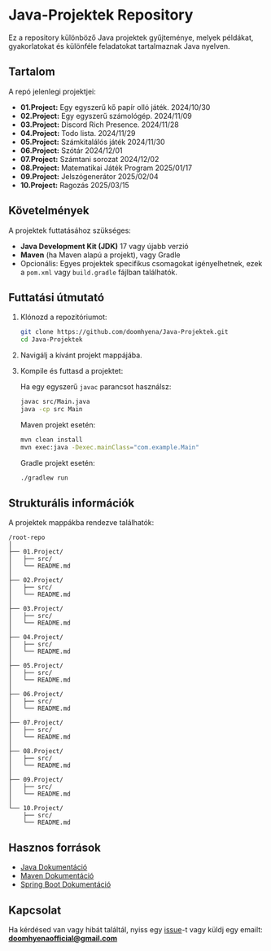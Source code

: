 # Java-Projektek Repository

Ez a repository különböző Java projektek gyűjteménye, melyek példákat, gyakorlatokat és különféle feladatokat tartalmaznak Java nyelven.
## Tartalom

A repó jelenlegi projektjei:
- **01.Project:** Egy egyszerű kő papír olló játék. 2024/10/30
- **02.Project:** Egy egyszerű számológép. 2024/11/09
- **03.Project:** Discord Rich Presence. 2024/11/28
- **04.Project:** Todo lista. 2024/11/29
- **05.Project:** Számkitalálós játék 2024/11/30
- **06.Project:** Szótár 2024/12/01
- **07.Project:** Számtani sorozat 2024/12/02
- **08.Project:** Matematikai Játék Program 2025/01/17
- **09.Project:** Jelszógenerátor 2025/02/04
- **10.Project:** Ragozás 2025/03/15

## Követelmények

A projektek futtatásához szükséges:
- **Java Development Kit (JDK)** 17 vagy újabb verzió
- **Maven** (ha Maven alapú a projekt), vagy Gradle
- Opcionális: Egyes projektek specifikus csomagokat igényelhetnek, ezek a `pom.xml` vagy `build.gradle` fájlban találhatók.

## Futtatási útmutató

1. Klónozd a repozitóriumot:
   ```bash
   git clone https://github.com/doomhyena/Java-Projektek.git
   cd Java-Projektek
   ```
2. Navigálj a kívánt projekt mappájába.
3. Kompile és futtasd a projektet:

   Ha egy egyszerű `javac` parancsot használsz:
   ```bash
   javac src/Main.java
   java -cp src Main
   ```

   Maven projekt esetén:
   ```bash
   mvn clean install
   mvn exec:java -Dexec.mainClass="com.example.Main"
   ```

   Gradle projekt esetén:
   ```bash
   ./gradlew run
   ```

## Strukturális információk

A projektek mappákba rendezve találhatók:
```
/root-repo
│
├── 01.Project/
│   ├── src/
│   └── README.md
│
├── 02.Project/
│   ├── src/
│   └── README.md
│
├── 03.Project/
│   ├── src/
│   └── README.md
│
├── 04.Project/
│   ├── src/
│   └── README.md
│
├── 05.Project/
│   ├── src/
│   └── README.md
│
├── 06.Project/
│   ├── src/
│   └── README.md
│
├── 07.Project/
│   ├── src/
│   └── README.md
│
├── 08.Project/
│   ├── src/
│   └── README.md
│
├── 09.Project/
│   ├── src/
│   └── README.md
│
└── 10.Project/
    ├── src/
    └── README.md
```

## Hasznos források

- [Java Dokumentáció](https://docs.oracle.com/en/java/)
- [Maven Dokumentáció](https://maven.apache.org/guides/)
- [Spring Boot Dokumentáció](https://spring.io/projects/spring-boot)

## Kapcsolat

Ha kérdésed van vagy hibát találtál, nyiss egy [issue](https://github.com/doomhyena/java-projektek/issues)-t vagy küldj egy emailt: **doomhyenaofficial@gmail.com**
